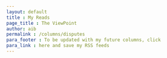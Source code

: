 ```yaml
---
layout: default
title : My Reads
page_title : The ViewPoint
author: aib
permalink : /columns/disputes
para_footer : To be updated with my future columns, click 
para_link : here and save my RSS feeds
---
```

